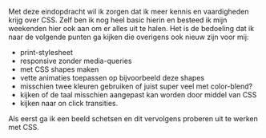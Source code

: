 Met deze eindopdracht wil ik zorgen dat ik meer kennis en vaardigheden krijg over CSS. Zelf ben ik nog heel basic hierin en besteed ik mijn weekenden hier ook aan om er alles uit te halen. Het is de bedoeling dat ik naar de volgende punten ga kijken die overigens ook nieuw zijn voor mij:

- print-stylesheet
- responsive zonder media-queries
- met CSS shapes maken
- vette animaties toepassen op bijvoorbeeld deze shapes
- misschien twee kleuren gebruiken of juist super veel met color-blend?
- kijken of de taal misschien aangepast kan worden door middel van CSS
- kijken naar on click transities.

Als eerst ga ik een beeld schetsen en dit vervolgens proberen uit te werken met CSS.
